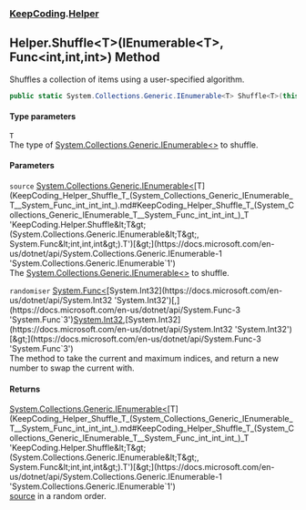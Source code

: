 ### [KeepCoding](KeepCoding.md 'KeepCoding').[Helper](KeepCoding_Helper.md 'KeepCoding.Helper')
## Helper.Shuffle&lt;T&gt;(IEnumerable&lt;T&gt;, Func&lt;int,int,int&gt;) Method
Shuffles a collection of items using a user-specified algorithm.  
```csharp
public static System.Collections.Generic.IEnumerable<T> Shuffle<T>(this System.Collections.Generic.IEnumerable<T> source, System.Func<int,int,int> randomiser);
```
#### Type parameters
<a name='KeepCoding_Helper_Shuffle_T_(System_Collections_Generic_IEnumerable_T__System_Func_int_int_int_)_T'></a>
`T`  
The type of [System.Collections.Generic.IEnumerable&lt;&gt;](https://docs.microsoft.com/en-us/dotnet/api/System.Collections.Generic.IEnumerable-1 'System.Collections.Generic.IEnumerable`1') to shuffle.
  
#### Parameters
<a name='KeepCoding_Helper_Shuffle_T_(System_Collections_Generic_IEnumerable_T__System_Func_int_int_int_)_source'></a>
`source` [System.Collections.Generic.IEnumerable&lt;](https://docs.microsoft.com/en-us/dotnet/api/System.Collections.Generic.IEnumerable-1 'System.Collections.Generic.IEnumerable`1')[T](KeepCoding_Helper_Shuffle_T_(System_Collections_Generic_IEnumerable_T__System_Func_int_int_int_).md#KeepCoding_Helper_Shuffle_T_(System_Collections_Generic_IEnumerable_T__System_Func_int_int_int_)_T 'KeepCoding.Helper.Shuffle&lt;T&gt;(System.Collections.Generic.IEnumerable&lt;T&gt;, System.Func&lt;int,int,int&gt;).T')[&gt;](https://docs.microsoft.com/en-us/dotnet/api/System.Collections.Generic.IEnumerable-1 'System.Collections.Generic.IEnumerable`1')  
The [System.Collections.Generic.IEnumerable&lt;&gt;](https://docs.microsoft.com/en-us/dotnet/api/System.Collections.Generic.IEnumerable-1 'System.Collections.Generic.IEnumerable`1') to shuffle.
  
<a name='KeepCoding_Helper_Shuffle_T_(System_Collections_Generic_IEnumerable_T__System_Func_int_int_int_)_randomiser'></a>
`randomiser` [System.Func&lt;](https://docs.microsoft.com/en-us/dotnet/api/System.Func-3 'System.Func`3')[System.Int32](https://docs.microsoft.com/en-us/dotnet/api/System.Int32 'System.Int32')[,](https://docs.microsoft.com/en-us/dotnet/api/System.Func-3 'System.Func`3')[System.Int32](https://docs.microsoft.com/en-us/dotnet/api/System.Int32 'System.Int32')[,](https://docs.microsoft.com/en-us/dotnet/api/System.Func-3 'System.Func`3')[System.Int32](https://docs.microsoft.com/en-us/dotnet/api/System.Int32 'System.Int32')[&gt;](https://docs.microsoft.com/en-us/dotnet/api/System.Func-3 'System.Func`3')  
The method to take the current and maximum indices, and return a new number to swap the current with.
  
#### Returns
[System.Collections.Generic.IEnumerable&lt;](https://docs.microsoft.com/en-us/dotnet/api/System.Collections.Generic.IEnumerable-1 'System.Collections.Generic.IEnumerable`1')[T](KeepCoding_Helper_Shuffle_T_(System_Collections_Generic_IEnumerable_T__System_Func_int_int_int_).md#KeepCoding_Helper_Shuffle_T_(System_Collections_Generic_IEnumerable_T__System_Func_int_int_int_)_T 'KeepCoding.Helper.Shuffle&lt;T&gt;(System.Collections.Generic.IEnumerable&lt;T&gt;, System.Func&lt;int,int,int&gt;).T')[&gt;](https://docs.microsoft.com/en-us/dotnet/api/System.Collections.Generic.IEnumerable-1 'System.Collections.Generic.IEnumerable`1')  
[source](KeepCoding_Helper_Shuffle_T_(System_Collections_Generic_IEnumerable_T__System_Func_int_int_int_).md#KeepCoding_Helper_Shuffle_T_(System_Collections_Generic_IEnumerable_T__System_Func_int_int_int_)_source 'KeepCoding.Helper.Shuffle&lt;T&gt;(System.Collections.Generic.IEnumerable&lt;T&gt;, System.Func&lt;int,int,int&gt;).source') in a random order.
